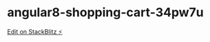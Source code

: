 # angular8-shopping-cart-34pw7u

[Edit on StackBlitz ⚡️](https://stackblitz.com/edit/angular8-shopping-cart-34pw7u)